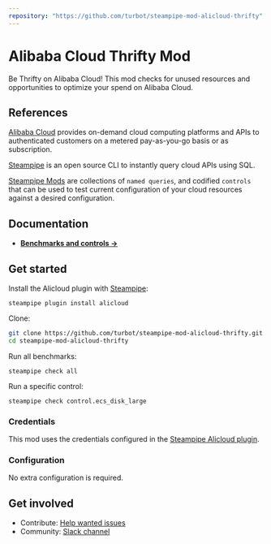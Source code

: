 ```yaml
---
repository: "https://github.com/turbot/steampipe-mod-alicloud-thrifty"
---
```


# Alibaba Cloud Thrifty Mod

Be Thrifty on Alibaba Cloud! This mod checks for unused resources and opportunities to optimize your spend on Alibaba Cloud.

## References

[Alibaba Cloud](https://in.alibabacloud.com/) provides on-demand cloud computing platforms and APIs to authenticated customers on a metered pay-as-you-go basis or as subscription.

[Steampipe](https://steampipe.io) is an open source CLI to instantly query cloud APIs using SQL.

[Steampipe Mods](https://steampipe.io/docs/reference/mod-resources#mod) are collections of `named queries`, and codified `controls` that can be used to test current configuration of your cloud resources against a desired configuration.

## Documentation

- **[Benchmarks and controls →](https://hub.steampipe.io/mods/turbot/alicloud_thrifty/controls)**

## Get started

Install the Alicloud plugin with [Steampipe](https://steampipe.io):
```shell
steampipe plugin install alicloud
```

Clone:
```sh
git clone https://github.com/turbot/steampipe-mod-alicloud-thrifty.git
cd steampipe-mod-alicloud-thrifty
```

Run all benchmarks:
```shell
steampipe check all
```

Run a specific control:
```shell
steampipe check control.ecs_disk_large
```

### Credentials

This mod uses the credentials configured in the [Steampipe Alicloud plugin](https://hub.steampipe.io/plugins/turbot/alicloud).

### Configuration

No extra configuration is required.

## Get involved

* Contribute: [Help wanted issues](https://github.com/turbot/steampipe-mod-alicloud-thrifty/labels/help%20wanted)
* Community: [Slack channel](https://steampipe.slack.com/join/shared_invite/zt-oij778tv-lYyRTWOTMQYBVAbtPSWs3g#/shared-invite/email)
